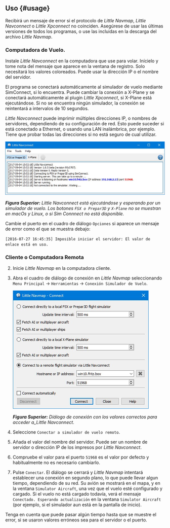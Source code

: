 ## Uso {#usage}

Recibirá un mensaje de error si el protocolo de _Little Navmap_, _Little Navconnect_ o _Little Xpconnect_ no coinciden. Asegúrese de usar las últimas versiones de todos los programas, o use las incluidas en la descarga del archivo _Little Navmap_.

### Computadora de Vuelo.

Instale  _Little Navconnect_ en la computadora que use para volar. Inícielo y tome nota del mensaje que aparece en la ventana de registro. Solo necesitará los valores coloreados. Puede usar la dirección IP o el nombre del servidor.

El programa se conectará automáticamente al simulador de vuelo mediante SimConnect, si lo encuentra.
Puede cambiar la conexión a X-Plane y se conectará automáticamente al plugin *Little Xpconnect*, si X-Plane está ejecutándose. Si no se encuentra ningún simulador, la conexión se reintentará a intervalos de 10 segundos.

_Little Navconnect_ puede imprimir múltiples direcciones IP, o nombres de servidores, dependiendo de su configuración de red. Esto puede suceder si está conectado a Ethernet, o usando una LAN inalámbrica, por ejemplo. Tiene que probar todas las direcciones si no está seguro de cual utilizar.

![Little Navconnect](../images/littlenavconnect.jpg "Little Navconnect")

_**Figura Superior:** Little Navconnect está ejecutándose y esperando por un simulador de vuelo. Los botones _`FSX o Prepar3D`_ y _`X-Plane`_  no se muestran en macOs y Linux, o si Sim Connnect no está disponible._

Cambie el puerto en el cuadro de diálogo `Opciones` si aparece un mensaje de error como el que se muestra debajo:

`[2016-07-27 16:45:35] Imposible iniciar el servidor: El valor de enlace está en uso.`

### Cliente o Computadora Remota

2.  Inicie _Little Navmap_ en la computadora cliente.
3.  Abra el cuadro de diálogo de conexión en _Little Navmap_ seleccionando `Menu Principal` -> `Herramientas` -> `Conexión Simulador de Vuelo`.

    ![Little Navmap Connect Dialog](../images/connect.jpg "Little Navmap Connect Dialog")

    _**Figura Superior:** Diálogo de conexión con los valores correctos para acceder a_Little Navconnect_.

4. Seleccione `Conectar a simulador de vuelo remoto`.
4. Añada el valor del nombre del servidor. Puede ser un nombre de servidor o dirección IP de los impresos por _Little Navconnect_.
5. Compruebe el valor para el puerto `51968` es el valor por defecto y habitualmente no es necesario cambiarlo.
6. Pulse `Conectar`. El diálogo se cerrará y _Little Navmap_ intentará establecer una conexión en segundo plano, lo que puede llevar algun tiempo, dependiendo de su red. Su avión se mostrará en el mapa, y en la ventana `Simulator Aircraft`, una vez que el vuelo esté configurado y cargado. Si el vuelo no está cargado todavía, verá el mensaje `Conectado. Esperando actualización` en la ventana `Simulator Aircraft` (por ejemplo, si el simulador aun está en la pantalla de inicio).

Tenga en cuenta que puede pasar algún tiempo hasta que se muestre el error, si se usaron valores erróneos sea para el servidor o el puerto.
